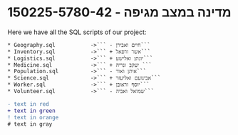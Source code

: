 # 150225-5780-42 - מדינה במצב מגיפה

Here we have all the SQL scripts of our project:
```diff
* Geography.sql           ->``` - חיים ואבירן```
* Inventory.sql           ->``` + אשר ורפאל```
* Logistics.sql           ->``` + יונתן ואלישע```
* Medicine.sql            ->``` + יעקב ונריה ```
* Population.sql          ->``` - איתן ואור```
* Science.sql             ->``` + אבינועם ואליעזר```
* Worker.sql              ->``` + יוסף וראובן```
* Volunteer.sql           ->``` - שמואל ואביה```

- text in red
+ text in green
! text in orange
# text in gray
```
